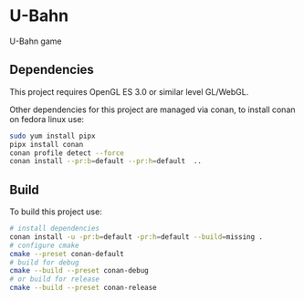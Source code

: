 # U-Bahn

U-Bahn game

## Dependencies

This project requires OpenGL ES 3.0 or similar level GL/WebGL.

Other dependencies for this project are managed via conan, to install conan on fedora linux use:

```bash
sudo yum install pipx
pipx install conan
conan profile detect --force
conan install --pr:b=default --pr:h=default  ..
```

## Build

To build this project use:

```bash
# install dependencies
conan install -u -pr:b=default -pr:h=default --build=missing .
# configure cmake
cmake --preset conan-default
# build for debug
cmake --build --preset conan-debug
# or build for release
cmake --build --preset conan-release
```
